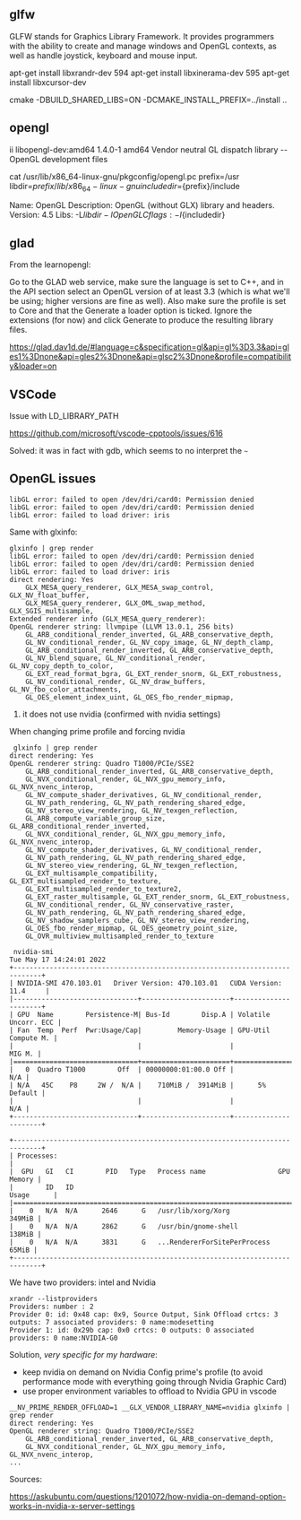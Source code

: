 glfw
------

GLFW stands for Graphics Library Framework. It provides programmers with the ability to create and manage windows and OpenGL contexts, as well as handle joystick, keyboard and mouse input.

 apt-get install libxrandr-dev
  594  apt-get install libxinerama-dev
  595  apt-get install libxcursor-dev

cmake -DBUILD_SHARED_LIBS=ON -DCMAKE_INSTALL_PREFIX=../install ..

opengl
---------

ii  libopengl-dev:amd64                                   1.4.0-1                                    amd64        Vendor neutral GL dispatch library -- OpenGL development files

cat /usr/lib/x86_64-linux-gnu/pkgconfig/opengl.pc
prefix=/usr
libdir=${prefix}/lib/x86_64-linux-gnu
includedir=${prefix}/include

Name: OpenGL
Description: OpenGL (without GLX) library and headers.
Version: 4.5
Libs: -L${libdir} -lOpenGL
Cflags: -I${includedir}


glad
------

From the learnopengl:

Go to the GLAD web service, make sure the language is set to C++, and in the API section select an OpenGL version of at least 3.3 (which is what we'll be using; higher versions are fine as well). Also make sure the profile is set to Core and that the Generate a loader option is ticked. Ignore the extensions (for now) and click Generate to produce the resulting library files. 


https://glad.dav1d.de/#language=c&specification=gl&api=gl%3D3.3&api=gles1%3Dnone&api=gles2%3Dnone&api=glsc2%3Dnone&profile=compatibility&loader=on

VSCode
------

Issue with LD_LIBRARY_PATH

https://github.com/microsoft/vscode-cpptools/issues/616

Solved: it was in fact with gdb, which seems to no interpret the `~`

OpenGL issues
----------

```
libGL error: failed to open /dev/dri/card0: Permission denied
libGL error: failed to open /dev/dri/card0: Permission denied
libGL error: failed to load driver: iris
```

Same with glxinfo:

```
glxinfo | grep render
libGL error: failed to open /dev/dri/card0: Permission denied
libGL error: failed to open /dev/dri/card0: Permission denied
libGL error: failed to load driver: iris
direct rendering: Yes
    GLX_MESA_query_renderer, GLX_MESA_swap_control, GLX_NV_float_buffer, 
    GLX_MESA_query_renderer, GLX_OML_swap_method, GLX_SGIS_multisample, 
Extended renderer info (GLX_MESA_query_renderer):
OpenGL renderer string: llvmpipe (LLVM 13.0.1, 256 bits)
    GL_ARB_conditional_render_inverted, GL_ARB_conservative_depth, 
    GL_NV_conditional_render, GL_NV_copy_image, GL_NV_depth_clamp, 
    GL_ARB_conditional_render_inverted, GL_ARB_conservative_depth, 
    GL_NV_blend_square, GL_NV_conditional_render, GL_NV_copy_depth_to_color, 
    GL_EXT_read_format_bgra, GL_EXT_render_snorm, GL_EXT_robustness, 
    GL_NV_conditional_render, GL_NV_draw_buffers, GL_NV_fbo_color_attachments, 
    GL_OES_element_index_uint, GL_OES_fbo_render_mipmap,
```

1. it does not use nvidia (confirmed with nvidia settings)

When changing prime profile and forcing nvidia

```
 glxinfo | grep render
direct rendering: Yes
OpenGL renderer string: Quadro T1000/PCIe/SSE2
    GL_ARB_conditional_render_inverted, GL_ARB_conservative_depth, 
    GL_NVX_conditional_render, GL_NVX_gpu_memory_info, GL_NVX_nvenc_interop, 
    GL_NV_compute_shader_derivatives, GL_NV_conditional_render, 
    GL_NV_path_rendering, GL_NV_path_rendering_shared_edge, 
    GL_NV_stereo_view_rendering, GL_NV_texgen_reflection, 
    GL_ARB_compute_variable_group_size, GL_ARB_conditional_render_inverted, 
    GL_NVX_conditional_render, GL_NVX_gpu_memory_info, GL_NVX_nvenc_interop, 
    GL_NV_compute_shader_derivatives, GL_NV_conditional_render, 
    GL_NV_path_rendering, GL_NV_path_rendering_shared_edge, 
    GL_NV_stereo_view_rendering, GL_NV_texgen_reflection, 
    GL_EXT_multisample_compatibility, GL_EXT_multisampled_render_to_texture, 
    GL_EXT_multisampled_render_to_texture2, 
    GL_EXT_raster_multisample, GL_EXT_render_snorm, GL_EXT_robustness, 
    GL_NV_conditional_render, GL_NV_conservative_raster, 
    GL_NV_path_rendering, GL_NV_path_rendering_shared_edge, 
    GL_NV_shadow_samplers_cube, GL_NV_stereo_view_rendering, 
    GL_OES_fbo_render_mipmap, GL_OES_geometry_point_size, 
    GL_OVR_multiview_multisampled_render_to_texture

```

```
 nvidia-smi 
Tue May 17 14:24:01 2022       
+-----------------------------------------------------------------------------+
| NVIDIA-SMI 470.103.01   Driver Version: 470.103.01   CUDA Version: 11.4     |
|-------------------------------+----------------------+----------------------+
| GPU  Name        Persistence-M| Bus-Id        Disp.A | Volatile Uncorr. ECC |
| Fan  Temp  Perf  Pwr:Usage/Cap|         Memory-Usage | GPU-Util  Compute M. |
|                               |                      |               MIG M. |
|===============================+======================+======================|
|   0  Quadro T1000        Off  | 00000000:01:00.0 Off |                  N/A |
| N/A   45C    P8     2W /  N/A |    710MiB /  3914MiB |      5%      Default |
|                               |                      |                  N/A |
+-------------------------------+----------------------+----------------------+
                                                                               
+-----------------------------------------------------------------------------+
| Processes:                                                                  |
|  GPU   GI   CI        PID   Type   Process name                  GPU Memory |
|        ID   ID                                                   Usage      |
|=============================================================================|
|    0   N/A  N/A      2646      G   /usr/lib/xorg/Xorg                349MiB |
|    0   N/A  N/A      2862      G   /usr/bin/gnome-shell              138MiB |
|    0   N/A  N/A      3831      G   ...RendererForSitePerProcess       65MiB |
+-----------------------------------------------------------------------------+

```

We have two providers: intel and Nvidia

```
xrandr --listproviders
Providers: number : 2
Provider 0: id: 0x48 cap: 0x9, Source Output, Sink Offload crtcs: 3 outputs: 7 associated providers: 0 name:modesetting
Provider 1: id: 0x29b cap: 0x0 crtcs: 0 outputs: 0 associated providers: 0 name:NVIDIA-G0
```

Solution, *very specific for my hardware*: 

* keep nvidia on demand on Nvidia Config prime's profile (to avoid performance mode with
everything going through Nvidia Graphic Card)
* use proper environment variables to offload to Nvidia GPU in vscode

```
__NV_PRIME_RENDER_OFFLOAD=1 __GLX_VENDOR_LIBRARY_NAME=nvidia glxinfo | grep render
direct rendering: Yes
OpenGL renderer string: Quadro T1000/PCIe/SSE2
    GL_ARB_conditional_render_inverted, GL_ARB_conservative_depth, 
    GL_NVX_conditional_render, GL_NVX_gpu_memory_info, GL_NVX_nvenc_interop, 
...
```

Sources:

https://askubuntu.com/questions/1201072/how-nvidia-on-demand-option-works-in-nvidia-x-server-settings